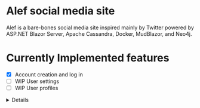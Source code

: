 Alef social media site
======================

Alef is a bare-bones social media site inspired mainly by Twitter powered by ASP.NET Blazor Server, Apache Cassandra, Docker, MudBlazor, and Neo4j.

Currently Implemented features
==============================
- [x] Account creation and log in
- [ ] WIP User settings
- [ ] WIP User profiles
<details>
  
- [ ] Post creation
- [ ] Post interactions
- [ ] Follower system
- [ ] Search functionality
- [ ] Notifications
- [ ] Image uploads
- [ ] Post editing/deletion
- [ ] Responsive design
- [ ] Direct messages
- [ ] Hashtags and trends
- [ ] User blocking
- [ ] Administration panel
</details>
